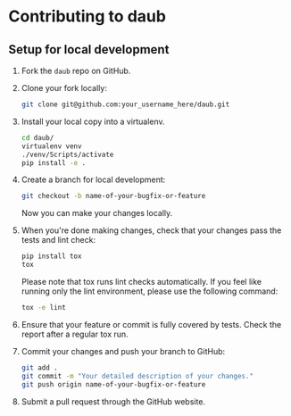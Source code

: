 Contributing to daub
======================

## Setup for local development

1. Fork the `daub` repo on GitHub.
2. Clone your fork locally:

   ```bash
   git clone git@github.com:your_username_here/daub.git
   ```
3. Install your local copy into a virtualenv.
   ```bash
   cd daub/
   virtualenv venv
   ./venv/Scripts/activate
   pip install -e .
   ```
4. Create a branch for local development:
   ```bash
   git checkout -b name-of-your-bugfix-or-feature
   ```
    Now you can make your changes locally.
5. When you're done making changes, check that your changes pass the tests and lint check:
   ```bash
   pip install tox
   tox
   ```
   Please note that tox runs lint checks automatically.
   If you feel like running only the lint environment, please use the following command:
   ```bash
   tox -e lint
   ```
6. Ensure that your feature or commit is fully covered by tests. Check the report after a regular tox run.
7. Commit your changes and push your branch to GitHub:
   ```bash
   git add .
   git commit -m "Your detailed description of your changes."
   git push origin name-of-your-bugfix-or-feature
   ```
8. Submit a pull request through the GitHub website.
